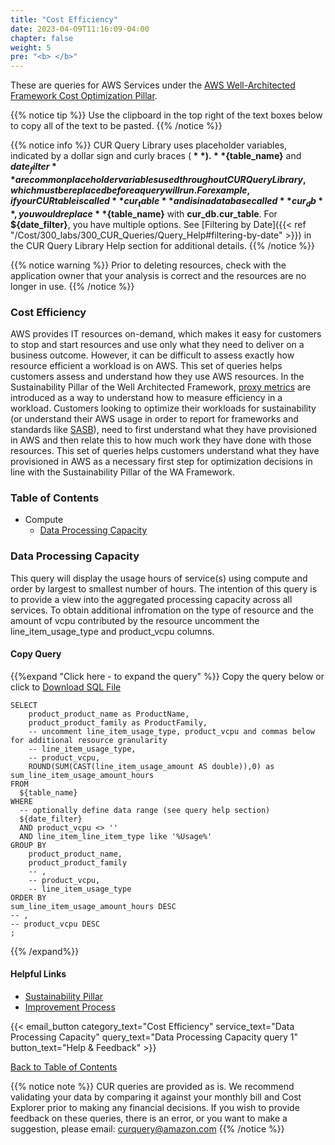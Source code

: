 ```yaml
---
title: "Cost Efficiency"
date: 2023-04-09T11:16:09-04:00
chapter: false
weight: 5
pre: "<b> </b>"
---
```


These are queries for AWS Services under the [AWS Well-Architected Framework Cost Optimization Pillar](https://wa.aws.amazon.com/wellarchitected/2020-07-02T19-33-23/wat.pillar.costOptimization.en.html).  

{{% notice tip %}}
Use the clipboard in the top right of the text boxes below to copy all of the text to be pasted.
{{% /notice %}}

{{% notice info %}}
CUR Query Library uses placeholder variables, indicated by a dollar sign and curly braces (**${  }**). **${table_name}** and **${date_filter}** are common placeholder variables used throughout CUR Query Library, which must be replaced before a query will run. For example, if your CUR table is called **cur_table** and is in a database called **cur_db**, you would replace **${table_name}** with **cur_db.cur_table**. For **${date_filter}**, you have multiple options. See [Filtering by Date]({{< ref "/Cost/300_labs/300_CUR_Queries/Query_Help#filtering-by-date" >}}) in the CUR Query Library Help section for additional details.
{{% /notice %}}

{{% notice warning %}}
Prior to deleting resources, check with the application owner that your analysis is correct and the resources are no longer in use. 
{{% /notice %}}

### Cost Efficiency

AWS provides IT resources on-demand, which makes it easy for customers to stop and start resources and use only what they need to deliver on a business outcome. However, it can be difficult to assess exactly how resource efficient a workload is on AWS.  This set of queries helps customers assess and understand how they use AWS resources. In the Sustainability Pillar of the Well Architected Framework, [proxy metrics](https://docs.aws.amazon.com/wellarchitected/latest/sustainability-pillar/improvement-process.html) are introduced as a way to understand how to measure efficiency in a workload. Customers looking to optimize their workloads for sustainability (or understand their AWS usage in order to report for frameworks and standards like [SASB](https://www.sasb.org/)), need to first understand what they have provisioned in AWS and then relate this to how much work they have done with those resources. This set of queries helps customers understand what they have provisioned in AWS as a necessary first step for optimization decisions in line with the Sustainability Pillar of the WA Framework.

### Table of Contents
- Compute
  * [Data Processing Capacity](#data-processing-capacity)

  
### Data Processing Capacity

This query will display the usage hours of service(s) using compute and order by largest to smallest number of hours.  The intention of this query is to provide a view into the aggregated processing capacity across all services.  To obtain additional infromation on the type of resource and the amount of vcpu contributed by the resource uncomment the line_item_usage_type and product_vcpu columns.

#### Copy Query
{{%expand "Click here - to expand the query" %}}
Copy the query below or click to [Download SQL File](/Cost/300_CUR_Queries/Code/Cost_Efficiency/data-processing-capacity.sql) 

```tsql
SELECT 
    product_product_name as ProductName,
    product_product_family as ProductFamily,
    -- uncomment line_item_usage_type, product_vcpu and commas below for additional resource granularity
    -- line_item_usage_type,
    -- product_vcpu,
    ROUND(SUM(CAST(line_item_usage_amount AS double)),0) as sum_line_item_usage_amount_hours
FROM 
  ${table_name}
WHERE 
  -- optionally define data range (see query help section)
  ${date_filter}
  AND product_vcpu <> ''
  AND line_item_line_item_type like '%Usage%'
GROUP BY
    product_product_name,
    product_product_family
    -- ,
    -- product_vcpu,
    -- line_item_usage_type
ORDER BY
sum_line_item_usage_amount_hours DESC
-- ,
-- product_vcpu DESC
;

```

{{% /expand%}}


#### Helpful Links

* [Sustainability Pillar](https://docs.aws.amazon.com/wellarchitected/latest/sustainability-pillar/sustainability-pillar.html)
* [Improvement Process](https://docs.aws.amazon.com/wellarchitected/latest/sustainability-pillar/improvement-process.html)

{{< email_button category_text="Cost Efficiency" service_text="Data Processing Capacity" query_text="Data Processing Capacity query 1" button_text="Help & Feedback" >}}

[Back to Table of Contents](#table-of-contents)



{{% notice note %}}
CUR queries are provided as is. We recommend validating your data by comparing it against your monthly bill and Cost Explorer prior to making any financial decisions. If you wish to provide feedback on these queries, there is an error, or you want to make a suggestion, please email: curquery@amazon.com
{{% /notice %}}

